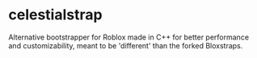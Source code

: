 # celestialstrap
Alternative bootstrapper for Roblox made in C++ for better performance and customizability, meant to be 'different' than the forked Bloxstraps. 
  
